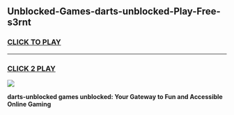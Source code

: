 
## Unblocked-Games-darts-unblocked-Play-Free-s3rnt
<h3>
<a href="https://premium76.site?title=darts-unblocked&ref=12A">CLICK TO PLAY</a></h3>
<hr>

<h3>
<a href="https://premium76.site?title=darts-unblocked&ref=12A">CLICK 2 PLAY</a>
  
</h3>

<a href="https://premium76.site?title=darts-unblocked&ref=12A"><img src="https://clearcache.store/games.png"></a>


**darts-unblocked games unblocked: Your Gateway to Fun and Accessible Online Gaming**
